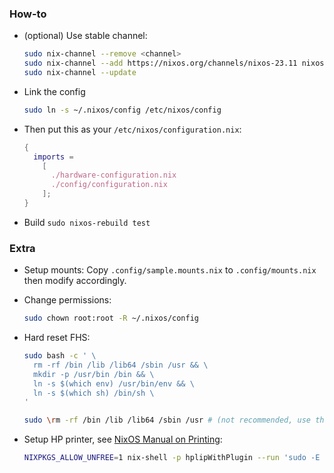 ### How-to

- (optional) Use stable channel:

  ```sh
  sudo nix-channel --remove <channel>
  sudo nix-channel --add https://nixos.org/channels/nixos-23.11 nixos
  sudo nix-channel --update
  ```

- Link the config
  ```sh
  sudo ln -s ~/.nixos/config /etc/nixos/config
  ```

- Then put this as your `/etc/nixos/configuration.nix`:

  ```nix
  {
    imports =
      [
        ./hardware-configuration.nix
        ./config/configuration.nix
      ];
  }
  ```

- Build `sudo nixos-rebuild test`

### Extra

- Setup mounts: Copy `.config/sample.mounts.nix` to `.config/mounts.nix`
  then modify accordingly.

- Change permissions:

  ```sh
  sudo chown root:root -R ~/.nixos/config
  ```

- Hard reset FHS:

  ```sh
  sudo bash -c ' \
    rm -rf /bin /lib /lib64 /sbin /usr && \
    mkdir -p /usr/bin /bin && \
    ln -s $(which env) /usr/bin/env && \
    ln -s $(which sh) /bin/sh \
  '

  sudo \rm -rf /bin /lib /lib64 /sbin /usr # (not recommended, use the one above)
  ```

- Setup HP printer, see [NixOS Manual on Printing](https://nixos.wiki/wiki/Printing):

  ```sh
  NIXPKGS_ALLOW_UNFREE=1 nix-shell -p hplipWithPlugin --run 'sudo -E hp-setup'
  ```

